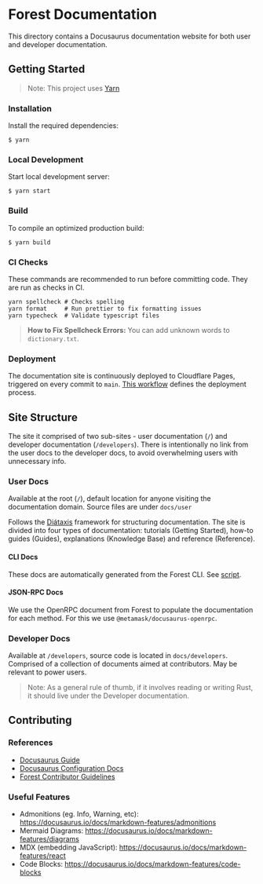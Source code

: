 # Forest Documentation

This directory contains a Docusaurus documentation website for both user and developer documentation.

## Getting Started

> Note: This project uses [Yarn](https://yarnpkg.com/getting-started/install)

### Installation

Install the required dependencies:

```
$ yarn
```

### Local Development

Start local development server:

```
$ yarn start
```

### Build

To compile an optimized production build:

```
$ yarn build
```

### CI Checks

These commands are recommended to run before committing code. They are run as checks in CI.

```
yarn spellcheck # Checks spelling
yarn format     # Run prettier to fix formatting issues
yarn typecheck  # Validate typescript files
```

> **How to Fix Spellcheck Errors:** You can add unknown words to `dictionary.txt`.

### Deployment

The documentation site is continuously deployed to Cloudflare Pages, triggered on every commit to `main`. [This workflow](/.github/workflows/docs-deploy.yml) defines the deployment process.

## Site Structure

The site it comprised of two sub-sites - user documentation (`/`) and developer documentation (`/developers`). There is intentionally no link from the user docs to the developer docs, to avoid overwhelming users with unnecessary info.

### User Docs

Available at the root (`/`), default location for anyone visiting the documentation domain. Source files are under `docs/user`

Follows the [Diátaxis](https://diataxis.fr/) framework for structuring documentation. The site is divided into four types of documentation: tutorials (Getting Started), how-to guides (Guides), explanations (Knowledge Base) and reference (Reference).

#### CLI Docs

These docs are automatically generated from the Forest CLI. See [script](/docs/docs/users/reference/cli.sh).

#### JSON-RPC Docs

We use the OpenRPC document from Forest to populate the documentation for each method. For this we use `@metamask/docusaurus-openrpc`.

### Developer Docs

Available at `/developers`, source code is located in `docs/developers`. Comprised of a collection of documents aimed at contributors. May be relevant to power users.

> Note: As a general rule of thumb, if it involves reading or writing Rust, it should live under the Developer documentation.

## Contributing

### References

- [Docusaurus Guide](https://docusaurus.io/docs/category/guides)
- [Docusaurus Configuration Docs](https://docusaurus.io/docs/api/docusaurus-config)
- [Forest Contributor Guidelines](../CONTRIBUTING.md)

### Useful Features

- Admonitions (eg. Info, Warning, etc): https://docusaurus.io/docs/markdown-features/admonitions
- Mermaid Diagrams: https://docusaurus.io/docs/markdown-features/diagrams
- MDX (embedding JavaScript): https://docusaurus.io/docs/markdown-features/react
- Code Blocks: https://docusaurus.io/docs/markdown-features/code-blocks
